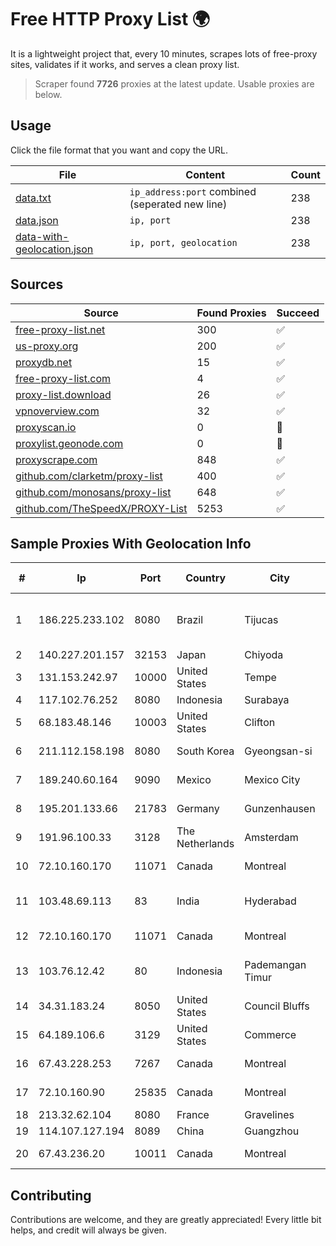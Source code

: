 
# Free HTTP Proxy List 🌍

It is a lightweight project that, every 10 minutes, scrapes lots of free-proxy sites, validates if it works, and serves a clean proxy list.


> Scraper found **7726** proxies at the latest update. Usable proxies are below.

## Usage

Click the file format that you want and copy the URL.


|File|Content|Count|
|----|-------|-----|
|[data.txt](https://raw.githubusercontent.com/themiralay/Proxy-List-World/master/data.txt)|`ip_address:port` combined (seperated new line)|238|
|[data.json](https://raw.githubusercontent.com/themiralay/Proxy-List-World/master/data.json)|`ip, port`|238|
|[data-with-geolocation.json](https://raw.githubusercontent.com/themiralay/Proxy-List-World/master/data-with-geolocation.json)|`ip, port, geolocation`|238|

## Sources

|Source|Found Proxies|Succeed|
|------|-------------|-------|
|[free-proxy-list.net](https://free-proxy-list.net)|300|✅|
|[us-proxy.org](https://www.us-proxy.org)|200|✅|
|[proxydb.net](http://proxydb.net)|15|✅|
|[free-proxy-list.com](https://free-proxy-list.com/?page=&port=&type%5B%5D=http&type%5B%5D=https&up_time=0&search=Search)|4|✅|
|[proxy-list.download](https://www.proxy-list.download/HTTP)|26|✅|
|[vpnoverview.com](https://vpnoverview.com/privacy/anonymous-browsing/free-proxy-servers)|32|✅|
|[proxyscan.io](https://www.proxyscan.io)|0|🚫|
|[proxylist.geonode.com](https://proxylist.geonode.com/api/proxy-list?limit=300&page=1&sort_by=lastChecked&sort_type=desc&protocols=http,https)|0|🚫|
|[proxyscrape.com](https://api.proxyscrape.com/v2/?request=displayproxies&protocol=http&timeout=10000&country=all&ssl=all&anonymity=all)|848|✅|
|[github.com/clarketm/proxy-list](https://raw.githubusercontent.com/clarketm/proxy-list/master/proxy-list-raw.txt)|400|✅|
|[github.com/monosans/proxy-list](https://raw.githubusercontent.com/monosans/proxy-list/main/proxies/http.txt)|648|✅|
|[github.com/TheSpeedX/PROXY-List](https://raw.githubusercontent.com/TheSpeedX/PROXY-List/master/http.txt)|5253|✅|


## Sample Proxies With Geolocation Info

|#|Ip|Port|Country|City|Internet Service Provider|
|-|--|----|-------|----|-------------------------|
|1|186.225.233.102|8080|Brazil|Tijucas|Unetvale Servicos e Equipamentos LTDA|
|2|140.227.201.157|32153|Japan|Chiyoda|InfoSphere|
|3|131.153.242.97|10000|United States|Tempe|Secured Servers LLC|
|4|117.102.76.252|8080|Indonesia|Surabaya|Biznet Networks|
|5|68.183.48.146|10003|United States|Clifton|DigitalOcean, LLC|
|6|211.112.158.198|8080|South Korea|Gyeongsan-si|LG HelloVision Corp.|
|7|189.240.60.164|9090|Mexico|Mexico City|Uninet S.A. de C.V.|
|8|195.201.133.66|21783|Germany|Gunzenhausen|Hetzner Online GmbH|
|9|191.96.100.33|3128|The Netherlands|Amsterdam|NovoServe B.V.|
|10|72.10.160.170|11071|Canada|Montreal|GloboTech Communications|
|11|103.48.69.113|83|India|Hyderabad|Country Online Services PVT LTD|
|12|72.10.160.170|11071|Canada|Montreal|GloboTech Communications|
|13|103.76.12.42|80|Indonesia|Pademangan Timur|PT Mora Telematika Indonesia|
|14|34.31.183.24|8050|United States|Council Bluffs|Google LLC|
|15|64.189.106.6|3129|United States|Commerce|Apogee Telecom Inc.|
|16|67.43.228.253|7267|Canada|Montreal|GloboTech Communications|
|17|72.10.160.90|25835|Canada|Montreal|GloboTech Communications|
|18|213.32.62.104|8080|France|Gravelines|OVH SAS|
|19|114.107.127.194|8089|China|Guangzhou|Chinanet|
|20|67.43.236.20|10011|Canada|Montreal|GloboTech Communications|



## Contributing

Contributions are welcome, and they are greatly appreciated! Every
little bit helps, and credit will always be given.


